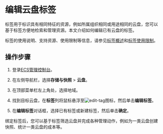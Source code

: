 # 编辑云盘标签

标签用于标识具有相同特征的资源，例如所属组织相同或用途相同的云盘，您可以基于标签方便地检索和管理资源。本文介绍如何编辑已有云盘的标签。

标签的使用说明、支持资源、使用限制等信息，请参见[标签概述](/cn.zh-CN/标签与资源/标签/标签概述.md)和[标签使用限制](/cn.zh-CN/产品简介/使用限制.md)。

## 操作步骤

1.  登录[ECS管理控制台](https://ecs.console.aliyun.com)。

2.  在左侧导航栏，选择**存储与快照** \> **云盘**。

3.  在顶部菜单栏左上角处，选择地域。

4.  找到目标云盘，在**标签**列将鼠标悬浮至![edit-tag](https://static-aliyun-doc.oss-accelerate.aliyuncs.com/assets/img/zh-CN/7819995261/p293260.png)图标，然后单击**编辑标签**。

5.  在**编辑标签**对话框，选择已有标签或新建标签，然后单击**确定**。


绑定标签后，您可以基于标签筛选云盘并完成各种管理动作，例如为一类云盘创建快照、统计一类云盘的成本等。

